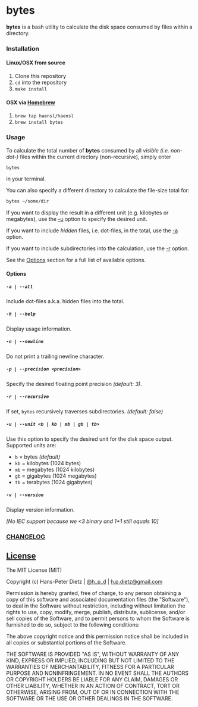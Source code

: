 bytes
=====================

**bytes** is a bash utility to calculate the disk space consumed by files within a directory.

### Installation

#### Linux/OSX from source
1. Clone this repository
2. `cd` into the repository
3. `make install`

#### OSX via [Homebrew](https://brew.sh/)
1. `brew tap haensl/haensl`
2. `brew install bytes`

### Usage

To calculate the total number of **bytes** consumed by all *visible (i.e. non-dot-)* files within the current directory (non-recursive), simply enter

```bash
bytes
```

in your terminal.

You can also specify a different directory to calculate the file-size total for:

```bash
bytes ~/some/dir
```

If you want to display the result in a different unit (e.g. kilobytes or megabytes), use the [-u](#optionUnit) option to specify the desired unit.

If you want to include *hidden* files, i.e. dot-files, in the total, use the [-a](#optionAll) option.

If you want to include subdirectories into the calculation, use the [-r](#optionRecursive) option.

See the [Options](#options) section for a full list of available options.

#### Options<a name="options"></a>

##### `-a | --all`<a name="optionAll"></a>
Include dot-files a.k.a. hidden files into the total.

##### `-h | --help`<a name="optionHelp"></a>
Display usage information.

##### `-n | --newline`<a name="noNewlineOption"></a>
Do not print a trailing newline character.

##### `-p | --precision <precision>`<a name="optionPrecision"></a>
Specify the desired floating point precision *(default: 3)*.

##### `-r | --recursive`<a name="optionRecursive"></a>
If set, `bytes` recursively traverses subdirectories. *(default: false)*

##### `-u | --unit <b | kb | mb | gb | tb>`<a name="optionUnit"></a>
Use this option to specify the desired unit for the disk space output. Supported units are:

- `b` = bytes *(default)*
- `kb` = kilobytes (1024 bytes)
- `mb` = megabytes (1024 kilobytes)
- `gb` = gigabytes (1024 megabytes)
- `tb` = terabytes (1024 gigabytes)

##### `-v | --version`<a name="versionOption"></a>
Display version information.

*[No IEC support because we <3 binary and 1+1 still equals 10]*

### [CHANGELOG](CHANGELOG.md)

[License](LICENSE)
-------

The MIT License (MIT)

Copyright (c) Hans-Peter Dietz | [@h_p_d](https://twitter.com/h_p_d) | [h.p.dietz@gmail.com](mailto:h.p.dietz@gmail.com)

Permission is hereby granted, free of charge, to any person obtaining a copy of this software and associated documentation files (the "Software"), to deal in the Software without restriction, including without limitation the rights to use, copy, modify, merge, publish, distribute, sublicense, and/or sell copies of the Software, and to permit persons to whom the Software is furnished to do so, subject to the following conditions:

The above copyright notice and this permission notice shall be included in all copies or substantial portions of the Software.

THE SOFTWARE IS PROVIDED "AS IS", WITHOUT WARRANTY OF ANY KIND, EXPRESS OR IMPLIED, INCLUDING BUT NOT LIMITED TO THE WARRANTIES OF MERCHANTABILITY, FITNESS FOR A PARTICULAR PURPOSE AND NONINFRINGEMENT. IN NO EVENT SHALL THE AUTHORS OR COPYRIGHT HOLDERS BE LIABLE FOR ANY CLAIM, DAMAGES OR OTHER LIABILITY, WHETHER IN AN ACTION OF CONTRACT, TORT OR OTHERWISE, ARISING FROM, OUT OF OR IN CONNECTION WITH THE SOFTWARE OR THE USE OR OTHER DEALINGS IN THE SOFTWARE.
